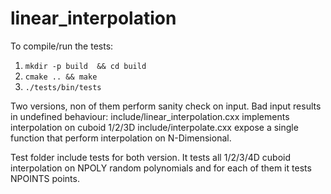 # linear_interpolation

To compile/run the tests:

1. `mkdir -p build  && cd build`
2. `cmake .. && make`
3. `./tests/bin/tests`

Two versions, non of them perform sanity check on input. Bad input results in undefined behaviour: 
include/linear_interpolation.cxx implements interpolation on cuboid 1/2/3D 
include/interpolate.cxx expose a single function that perform interpolation on N-Dimensional.

Test folder include tests for both version.
It tests all 1/2/3/4D cuboid interpolation on NPOLY random polynomials and  for each of them it tests NPOINTS points.
